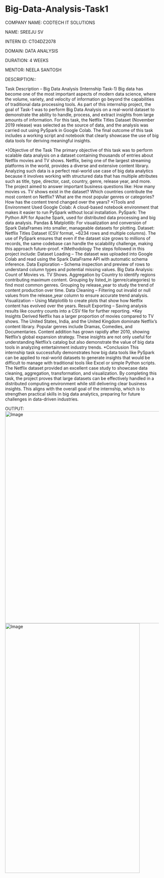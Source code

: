 # Big-Data-Analysis-Task1

COMPANY NAME: CODTECH IT SOLUTIONS

NAME: SREEJU SV

INTERN ID: CT04DZ2078

DOMAIN: DATA ANALYSIS

DURATION: 4 WEEKS

MENTOR: NEELA SANTOSH

DESCRIPTION::

Task Description – Big Data Analysis (Internship Task-1)
Big data has become one of the most important aspects of modern data science, where the volume, variety, and velocity of information go beyond the capabilities of traditional data processing tools. As part of this internship project, the goal of Task-1 was to perform Big Data Analysis on a real-world dataset to demonstrate the ability to handle, process, and extract insights from large amounts of information. For this task, the Netflix Titles Dataset (November 2019 release) was selected as the source of data, and the analysis was carried out using PySpark in Google Colab. The final outcome of this task includes a working script and notebook that clearly showcase the use of big data tools for deriving meaningful insights.

*)Objective of the Task
The primary objective of this task was to perform scalable data analysis on a dataset containing thousands of entries about Netflix movies and TV shows. Netflix, being one of the largest streaming platforms in the world, provides a diverse and extensive content library. Analyzing such data is a perfect real-world use case of big data analytics because it involves working with structured data that has multiple attributes such as title, type, director, cast, country, genre, release year, and more. The project aimed to answer important business questions like:
How many movies vs. TV shows exist in the dataset?
Which countries contribute the most content on Netflix?
What are the most popular genres or categories?
How has the content trend changed over the years?
*)Tools and Environment Used
Google Colab: A cloud-based notebook environment that makes it easier to run PySpark without local installation.
PySpark: The Python API for Apache Spark, used for distributed data processing and big data analysis.
Pandas & Matplotlib: For visualization and conversion of Spark DataFrames into smaller, manageable datasets for plotting.
Dataset: Netflix Titles Dataset (CSV format, ~6234 rows and multiple columns).
The use of PySpark ensures that even if the dataset size grows to millions of records, the same codebase can handle the scalability challenge, making this approach future-proof.
*)Methodology
The steps followed in this project include:
Dataset Loading – The dataset was uploaded into Google Colab and read using the Spark DataFrame API with automatic schema inference.
Data Exploration – Schema inspection and preview of rows to understand column types and potential missing values.
Big Data Analysis:
Count of Movies vs. TV Shows.
Aggregation by Country to identify regions contributing maximum content.
Grouping by listed_in (genre/categories) to find most common genres.
Grouping by release_year to study the trend of content production over time.
Data Cleaning – Filtering out invalid or null values from the release_year column to ensure accurate trend analysis.
Visualization – Using Matplotlib to create plots that show how Netflix content has evolved over the years.
Result Exporting – Saving analysis results like country counts into a CSV file for further reporting.
*Key Insights Derived
     Netflix has a larger proportion of movies compared to TV shows.
The United States, India, and the United Kingdom dominate Netflix’s content library.
Popular genres include Dramas, Comedies, and Documentaries.
Content addition has grown rapidly after 2010, showing Netflix’s global expansion strategy.
These insights are not only useful for understanding Netflix’s catalog but also demonstrate the value of big data tools in analyzing entertainment industry trends.
*Conclusion
       This internship task successfully demonstrates how big data tools like PySpark can be applied to real-world datasets to generate insights that would be difficult to manage with traditional tools like Excel or simple Python scripts. The Netflix dataset provided an excellent case study to showcase data cleaning, aggregation, transformation, and visualization. By completing this task, the project proves that large datasets can be effectively handled in a distributed computing environment while still delivering clear business insights. This aligns with the overall goal of the internship, which is to strengthen practical skills in big data analytics, preparing for future challenges in data-driven industries.

OUTPUT:<img width="1768" height="695" alt="Image" src="https://github.com/user-attachments/assets/b483d79f-49dd-4709-ba95-fc28d843d894" />     
<img width="441" height="818" alt="Image" src="https://github.com/user-attachments/assets/307069f0-3563-4a1a-b1b4-a8c55b48c714" />

